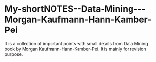 # My-shortNOTES--Data-Mining---Morgan-Kaufmann-Hann-Kamber-Pei
It is a collection of important points with small details from Data Mining book by Morgan Kaufmann-Hann-Kamber-Pei. It is mainly for revision purpose.
